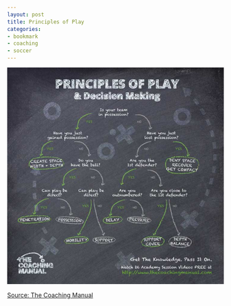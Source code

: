 ```yaml
---
layout: post
title: Principles of Play
categories:
- bookmark
- coaching
- soccer
---
```


![Principles of Play](/images/posts/principlesofplay.jpg)

[Source: The Coaching Manual](http://www.thecoachingmanual.com/soccer/guides/principles-of-play-decision-making-3043)